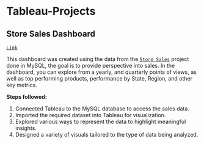 # Tableau-Projects

## Store Sales Dashboard

[`Link`](https://public.tableau.com/views/SuperStoreSales_17357885091090/TheStoryofSales?:language=en-US&:sid=&:redirect=auth&:display_count=n&:origin=viz_share_link)

This dashboard was created using the data from the [`Store Sales`](https://github.com/marcos-garcia-csv/SQL-Projects/blob/main/SuperStore%20Sales.sql) project done in MySQL, the goal is to provide perspective into sales. In the dashboard, you can explore from a yearly, and quarterly points of views, as well  as top performing products, performance by State, Region, and other key metrics.

**Steps followed:**

1. Connected Tableau to the MySQL database to access the sales data.
2. Imported the required dataset into Tableau for visualization.
3. Explored various ways to represent the data to highlight meaningful insights.
4. Designed a variety of visuals tailored to the type of data being analyzed.
